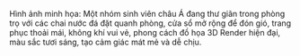 Hình ảnh minh họa: Một nhóm sinh viên châu Á đang thư giãn trong phòng trọ với các chai nước đá đặt quanh phòng, cửa sổ mở rộng để đón gió, trang phục thoải mái, không khí vui vẻ, phong cách đồ họa 3D Render hiện đại, màu sắc tươi sáng, tạo cảm giác mát mẻ và dễ chịu.